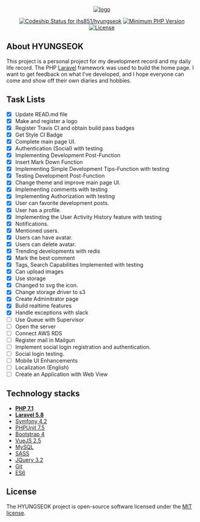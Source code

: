 <p align="center">
<a href="https://user-images.githubusercontent.com/23352881/57301434-fcbbe380-7113-11e9-8fd6-1718b3b224c4.png"><img src="https://user-images.githubusercontent.com/23352881/57301434-fcbbe380-7113-11e9-8fd6-1718b3b224c4.png" alt="logo"></a>
</p>

<p align="center">
<a href="https://app.codeship.com/projects/354805"><img src="https://app.codeship.com/projects/f5833210-8a64-0137-83c2-4a2b1c33cef4/status?branch=master" alt="Codeship Status for jhs851/hyungseok"></a>
<a href="https://www.php.net/index.php"><img src="https://img.shields.io/badge/php-%3E%3D%207.1-8892BF.svg?style=flat-square" alt="Minimum PHP Version"></a>
<a href="https://github.com/jhs851/hyungseok"><img src="https://img.shields.io/badge/license-MIT-brightgreen.svg" alt="License"></a>
</p>

## About HYUNGSEOK

This project is a personal project for my development record and my daily life record. The PHP [Laravel](https://github.com/laravel/laravel) framework was used to build the home page. I want to get feedback on what I've developed, and I hope everyone can come and show off their own diaries and hobbies.

## Task Lists

- [x] Update READ.md file
- [x] Make and register a logo
- [x] Register Travis CI and obtain build pass badges
- [x] Get Style CI Badge
- [x] Complete main page UI.
- [x] Authentication (Social) with testing
- [x] Implementing Development Post-Function
- [x] Insert Mark Down Function
- [x] Implementing Simple Development Tips-Function with testing
- [x] Testing Development Post-Function
- [x] Change theme and improve main page UI.
- [x] Implementing comments with testing
- [x] Implementing Authorization with testing
- [x] User can favorite development posts.
- [x] User has a profile.
- [x] Implementing the User Activity History feature with testing
- [x] Notifications.
- [x] Mentioned users.
- [x] Users can have avatar.
- [x] Users can delete avatar.
- [x] Trending developments with redis
- [x] Mark the best comment
- [x] Tags, Search Capabilities Implemented with testing
- [x] Can upload images
- [x] Use storage
- [x] Changed to svg the icon.
- [x] Change storage driver to s3
- [x] Create Adminitrator page
- [x] Build realtime features
- [x] Handle exceptions with slack
- [ ] Use Queue with Supervisor
- [ ] Open the server
- [ ] Connect AWS RDS
- [ ] Register mail in Mailgun
- [ ] Implement social login registration and authentication.
- [ ] Social login testing.
- [ ] Mobile UI Enhancements
- [ ] Localization (English)
- [ ] Create an Application with Web View

## Technology stacks

- **[PHP 7.1](https://www.php.net/)**
- **[Laravel 5.8](https://github.com/laravel/laravel)**
- [Symfony 4.2](https://symfony.com/)
- [PHPUnit 7.5](https://phpunit.de/)
- [Bootstrap 4](https://getbootstrap.com/) 
- [VueJS 2.5](https://vuejs.org/)
- [MySQL](https://www.mysql.com/)
- [SASS](https://sass-lang.com/)
- [JQuery 3.2](https://jquery.com/)
- [Git](https://git-scm.com/)
- [ES6](https://github.com/lukehoban/es6features)

## License

The HYUNGSEOK project is open-source software licensed under the [MIT license](https://opensource.org/licenses/MIT).
